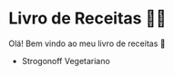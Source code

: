 # Livro de Receitas :woman_cook:

Olá! Bem vindo ao meu livro de receitas :wave:

- Strogonoff Vegetariano